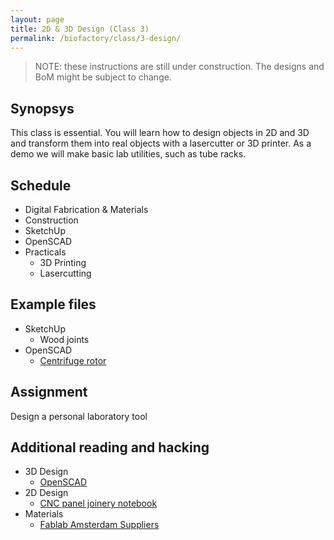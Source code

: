 ```yaml
---
layout: page
title: 2D & 3D Design (Class 3)
permalink: /biofactory/class/3-design/
---
```


> NOTE: these instructions are still under construction. The designs and BoM might be subject to change.

## Synopsys

This class is essential. You will learn how to design objects in 2D and 3D and transform them into real objects with a lasercutter or 3D printer. As a demo we will make basic lab utilities, such as tube racks. 

## Schedule

* Digital Fabrication & Materials
* Construction
* SketchUp
* OpenSCAD
* Practicals
  * 3D Printing
  * Lasercutting

## Example files

* SketchUp
  * Wood joints
* OpenSCAD
  * [Centrifuge rotor](/biofactory/class/3/Rotor.scad)

## Assignment

Design a personal laboratory tool

## Additional reading and hacking

* 3D Design
  * [OpenSCAD](http://blog.openpump.org/how-to-design-a-3d-printed-enclosure-for-your-product/)
* 2D Design
  * [CNC panel joinery notebook](http://makezine.com/2012/04/13/cnc-panel-joinery-notebook/)
* Materials
  * [Fablab Amsterdam Suppliers](http://fablab.waag.org/views/suppliers)
